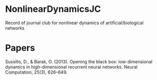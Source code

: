 # NonlinearDynamicsJC
Record of journal club for nonlinear dynamics of artificial/biological networks

# Papers 
Sussillo, D., & Barak, O. (2013). Opening the black box: low-dimensional dynamics in high-dimensional recurrent neural networks. Neural Computation, 25(3), 626–649.<br/>

